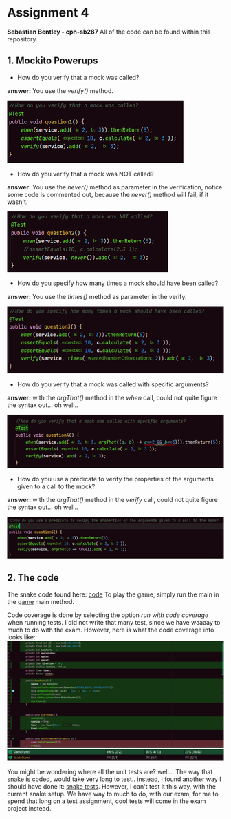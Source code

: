 # Assignment 4
**Sebastian Bentley - cph-sb287**
All of the code can be found within this repository.

## 1. Mockito Powerups
- How do you verify that a mock was called? 


**answer:** You use the *verify()* method.


![answer](assignment4/images/mock1.PNG)

- How do you verify that a mock was NOT called? 


**answer:** You use the *never()* method as parameter in the verification, notice some code is commented out, because the *never()* method will fail, if it wasn't.


![answer](assignment4/images/mock2.PNG)

- How do you specify how many times a mock should have been called?


**answer:** You use the *times()* method as parameter in the verify.


![answer](assignment4/images/mock3.PNG)

- How do you verify that a mock was called with specific arguments?


**answer:** with the *argThat()* method in the *when* call, could not quite figure the syntax out... oh well..


![answer](assignment4/images/mock4.PNG)


- How do you use a predicate to verify the properties of the arguments given to a call to the mock?


**answer:** with the *argThat()* method in the *verify* call, could not quite figure the syntax out... oh well..


![answer](assignment4/images/mock5.PNG)

## 2. The code
The snake code found here: [code](https://github.com/SebastianBentley/softTestAssignments/blob/main/assignment4/src/main/java/snake/GamePanel.java)
To play the game, simply run the main in the [game](https://github.com/SebastianBentley/softTestAssignments/blob/main/assignment4/src/main/java/snake/SnakeGame.java) main method.

Code coverage is done by selecting the option *run with code coverage* when running tests. I did not write that many test, since we have waaaay to much to do with the exam.
However, here is what the code coverage info looks like:
![answer](assignment4/images/coverage1.PNG)
![answer](assignment4/images/coverage2.PNG)

You might be wondering where all the unit tests are? well... The way that snake is coded, would take very long to test.. instead, I found another way I should have done it: [snake tests](https://github.com/AlmasB/TDD-Snake/blob/master/src/test/java/com/almasb/snake/SnakeTest.java). However, I can't test it this way, with the current snake setup. We have way to much to do, with our exam, for me to spend that long on a test assignment, cool tests will come in the exam project instead.

